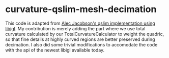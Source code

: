 # curvature-qslim-mesh-decimation

This code is adapted from [Alec Jacobson's qslim implementation using libigl](https://www.alecjacobson.com/weblog/?tag=qslim). My contribution is merely adding the part where we use total curvature calculated by our TotalCurvatureCalculator to weight the quadric, so that fine details at highly curved regions are better preserved during decimation. I also did some trivial modifications to accomodate the code with the api of the newest libigl available today.


